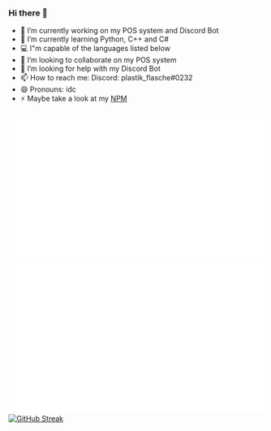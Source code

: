 ### Hi there 👋
- 🔭 I’m currently working on my POS system and Discord Bot
- 🌱 I’m currently learning Python, C++ and C#
- 💻 I"m capable of the languages listed below
- 👯 I’m looking to collaborate on my POS system
- 🤔 I’m looking for help with my Discord Bot
- 📫 How to reach me: Discord: plastik_flasche#0232
- 😄 Pronouns: idc
- ⚡ Maybe take a look at my [NPM](https://www.npmjs.com/~plastik_flasche)

![help me](https://raw.githubusercontent.com/plastik-flasche/github-stats/master/generated/languages.svg#gh-dark-mode-only)
![help me2](https://raw.githubusercontent.com/plastik-flasche/github-stats/master/generated/overview.svg#gh-dark-mode-only)
[![GitHub Streak](https://streak-stats.demolab.com?user=plastik-flasche&theme=github-dark&date_format=%5BY.%5Dn.j&mode=weekly&border=42464B&fire=C9D1D9&dates=C9D1D9&background=0D1117&stroke=42464B&ring=42464B&currStreakNum=C9D1D9&sideNums=C9D1D9&currStreakLabel=C9D1D9&sideLabels=C9D1D9)](https://git.io/streak-stats)
